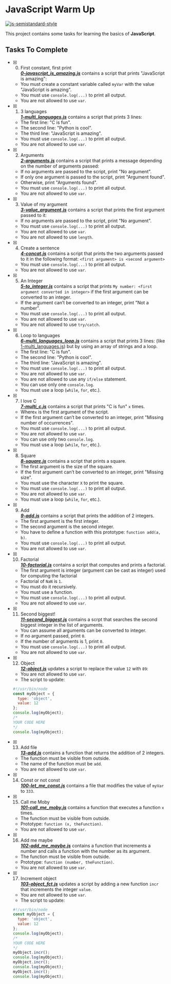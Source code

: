 # JavaScript Warm Up

[![js-semistandard-style](https://img.shields.io/badge/code%20style-semistandard-brightgreen.svg)](https://github.com/standard/semistandard)

This project contains some tasks for learning the basics of **JavaScript**.

## Tasks To Complete

+ [x] 0. First constant, first print<br/>_**[0-javascript_is_amazing.js](0-javascript_is_amazing.js)**_ contains a script that prints "JavaScript is amazing":
  + You must create a constant variable called `myVar` with the value "JavaScript is amazing".
  + You must use `console.log(...)` to print all output.
  + You are not allowed to use `var`.

+ [x] 1. 3 languages<br/>_**[1-multi_languages.js](1-multi_languages.js)**_ contains a script that prints 3 lines:
  + The first line: "C is fun".
  + The second line: "Python is cool".
  + The third line: "JavaScript is amazing".
  + You must use `console.log(...)` to print all output.
  + You are not allowed to use `var`.

+ [x] 2. Arguments<br/>_**[2-arguments.js](2-arguments.js)**_ contains a script that prints a message depending on the number of arguments passed:
  + If no arguments are passed to the script, print "No argument".
  + If only one argument is passed to the script, print "Argument found".
  + Otherwise, print "Arguments found".
  + You must use `console.log(...)` to print all output.
  + You are not allowed to use `var`.

+ [x] 3. Value of my argument<br/>_**[3-value_argument.js](3-value_argument.js)**_ contains a script that prints the first argument passed to it:
  + If no arguments are passed to the script, print "No argument".
  + You must use `console.log(...)` to print all output.
  + You are not allowed to use `var`.
  + You are not allowed to use `length`.

+ [x] 4. Create a sentence<br/>_**[4-concat.js](4-concat.js)**_ contains a script that prints the two arguments passed to it in the following format: `<first argument> is <second argument>`
  + You must use `console.log(...)` to print all output.
  + You are not allowed to use `var`.

+ [x] 5. An Integer<br/>_**[5-to_integer.js](5-to_integer.js)**_ contains a script that prints `My number: <first argument converted in integer>` if the first argument can be converted to an integer.
  + If the argument can’t be converted to an integer, print "Not a number".
  + You must use `console.log(...)` to print all output.
  + You are not allowed to use `var`.
  + You are not allowed to use `try/catch`.

+ [x] 6. Loop to languages<br/>_**[6-multi_languages_loop.js](6-multi_languages_loop.js)**_ contains a script that prints 3 lines: (like [1-multi_languages.js](1-multi_languages.js)) but by using an array of strings and a loop.
  + The first line: "C is fun".
  + The second line: "Python is cool".
  + The third line: "JavaScript is amazing".
  + You must use `console.log(...)` to print all output.
  + You are not allowed to use `var`.
  + You are not allowed to use any `if/else` statement.
  + You can use only one `console.log`.
  + You must use a loop (`while`, `for`, etc.).

+ [x] 7. I love C<br/>_**[7-multi_c.js](7-multi_c.js)**_ contains a script that prints "C is fun" `x` times.
  + Where`x` is the first argument of the script.
  + If the first argument can’t be converted to an integer, print "Missing number of occurrences".
  + You must use `console.log(...)` to print all output.
  + You are not allowed to use `var`.
  + You can use only two `console.log`.
  + You must use a loop (`while`, `for`, etc.).

+ [x] 8. Square<br/>_**[8-square.js](8-square.js)**_ contains a script that prints a square.
  + The first argument is the size of the square.
  + If the first argument can’t be converted to an integer, print "Missing size".
  + You must use the character `X` to print the square.
  + You must use `console.log(...)` to print all output.
  + You are not allowed to use `var`.
  + You must use a loop (`while`, `for`, etc.).

+ [x] 9. Add<br/>_**[9-add.js](9-add.js)**_ contains a script that prints the addition of 2 integers.
  + The first argument is the first integer.
  + The second argument is the second integer.
  + You have to define a function with this prototype: `function add(a, b)`.
  + You must use `console.log(...)` to print all output.
  + You are not allowed to use `var`.

+ [x] 10. Factorial<br/>_**[10-factorial.js](10-factorial.js)**_ contains a script that computes and prints a factorial.
  + The first argument is integer (argument can be cast as integer) used for computing the factorial
  + Factorial of `NaN` is `1`.
  + You must do it recursively.
  + You must use a function.
  + You must use `console.log(...)` to print all output.
  + You are not allowed to use `var`.

+ [x] 11. Second biggest!<br/>_**[11-second_biggest.js](11-second_biggest.js)**_ contains a scrpt that searches the second biggest integer in the list of arguments.
  + You can assume all arguments can be converted to integer.
  + If no argument passed, print `0`.
  + If the number of arguments is 1, print `0`.
  + You must use `console.log(...)` to print all output.
  + You are not allowed to use `var`.

+ [x] 12. Object<br/>_**[12-object.js](12-object.js)**_ updates a script to replace the value `12` with `89`:
  + You are not allowed to use `var`.
  + The script to update:
  ```js
  #!/usr/bin/node
  const myObject = {
    type: 'object',
    value: 12
  };
  console.log(myObject);
  /*
  YOUR CODE HERE
  */
  console.log(myObject);
  ```

+ [x] 13. Add file<br/>_**[13-add.js](13-add.js)**_ contains a function that returns the addition of 2 integers.
  + The function must be visible from outside.
  + The name of the function must be `add`.
  + You are not allowed to use `var`.

+ [x] 14. Const or not const<br/>_**[100-let_me_const.js](100-let_me_const.js)**_ contains a file that modifies the value of `myVar` to `333`.

+ [x] 15. Call me Moby<br/>_**[101-call_me_moby.js](101-call_me_moby.js)**_ contains a function that executes a function `x` times.
  + The function must be visible from outside.
  + Prototype: `function (x, theFunction)`.
  + You are not allowed to use `var`.

+ [x] 16. Add me maybe<br/>_**[102-add_me_maybe.js](102-add_me_maybe.js)**_ contains a function that increments a number and calls a function with the number as its argument.
  + The function must be visible from outside.
  + Prototype: `function (number, theFunction)`.
  + You are not allowed to use `var`.

+ [x] 17. Increment object<br/>_**[103-object_fct.js](103-object_fct.js)**_ updates a script by adding a new function `incr` that increments the integer `value`.
  + You are not allowed to use `var`.
  + The script to update:
  ```js
  #!/usr/bin/node
  const myObject = {
    type: 'object',
    value: 12
  };
  console.log(myObject);
  /*
  YOUR CODE HERE
  */
  myObject.incr();
  console.log(myObject);
  myObject.incr();
  console.log(myObject);
  myObject.incr();
  console.log(myObject);
  ```
